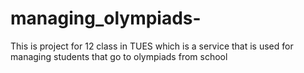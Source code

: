 # managing_olympiads-
This is project for 12 class in TUES which is a service that is used for managing students that go to olympiads from school
